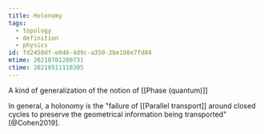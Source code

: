 ```yaml
---
title: Holonomy
tags:
  - topology
  - definition
  - physics
id: fd2450df-e046-4d9c-a350-2be198e7fd04
mtime: 20210701200731
ctime: 20210511110305
---
```


A kind of generalization of the notion of [[Phase (quantum)]]

In general, a holonomy is the "failure of [[Parallel transport]] around closed cycles to preserve the geometrical information being transported" [@Cohen2019].
